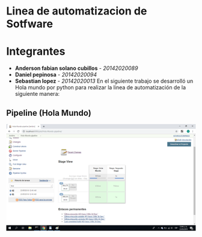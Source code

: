 # Linea de automatizacion de Sotfware

# Integrantes
* **Anderson fabian solano cubillos** - *20142020089* 
* **Daniel pepinosa** - *20142020094* 
* **Sebastian lopez** - *20142020013* 
En el siguiente trabajo se desarrolló un Hola mundo por python para realizar la linea de automatización de la siguiente manera:
## Pipeline (Hola Mundo)

![pipeline](4.png)
